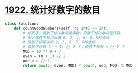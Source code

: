 # [1922. 统计好数字的数目](https://leetcode.cn/problems/count-good-numbers/)
```python
class Solution:
    def countGoodNumbers(self, n: int) -> int:
        # 好数字：偶数下标的数字是偶数，奇数下标的数字是质数
        # 那么偶数下标可以填 0, 2, 4, 6, 8，5种选择
        # 奇数下标可以填 2, 3, 5, 7，4种选择
        # 偶数下标有 (n + 1) // 2 个，奇数下标有 n // 2 个
        MOD = 10 ** 9 + 7
        even = (n + 1) // 2
        odd = n // 2
        return pow(5, even, MOD) * pow(4, odd, MOD) % MOD
```